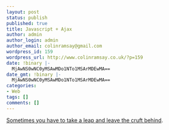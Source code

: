 ```yaml
---
layout: post
status: publish
published: true
title: Javascript + Ajax
author: admin
author_login: admin
author_email: colinramsay@gmail.com
wordpress_id: 159
wordpress_url: http://www.colinramsay.co.uk/?p=159
date: !binary |-
  MjAwNS0wNC0yMSAwMDo1NTo1MSArMDEwMA==
date_gmt: !binary |-
  MjAwNS0wNC0yMSAwMDo1NTo1MSArMDEwMA==
categories:
- Web
tags: []
comments: []
---
```

<p><a href="http://www.themaninblue.com/writing/perspective/2005/04/12/">Sometimes you have to take a leap and leave the cruft behind</a>.</p>
